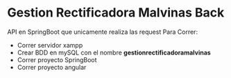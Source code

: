 # Gestion Rectificadora Malvinas Back
API en SpringBoot que unicamente realiza las request 
Para Correr: 
<ul>
<li>Correr servidor xampp</li>
<li>Crear BDD en mySQL con el nombre <strong>gestionrectificadoramalvinas</strong></li>
<li>Correr proyecto SpringBoot</li>
<li>Correr proyecto angular</li>
</ul>
